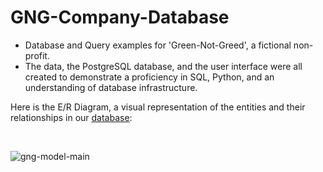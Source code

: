 # GNG-Company-Database
- Database and Query examples for 'Green-Not-Greed', a fictional non-profit. <br>
- The data, the PostgreSQL database, and the user interface were all created to demonstrate a proficiency in SQL, Python, and an understanding of database infrastructure. <br>

Here is the E/R Diagram, a visual representation of the entities and their relationships in our [database]():

<br>

![gng-model-main](https://github.com/NeddTheRedd/GNG-Company-Database/assets/153869055/f05baa56-2ef2-447e-b93c-62d991b7f444)
